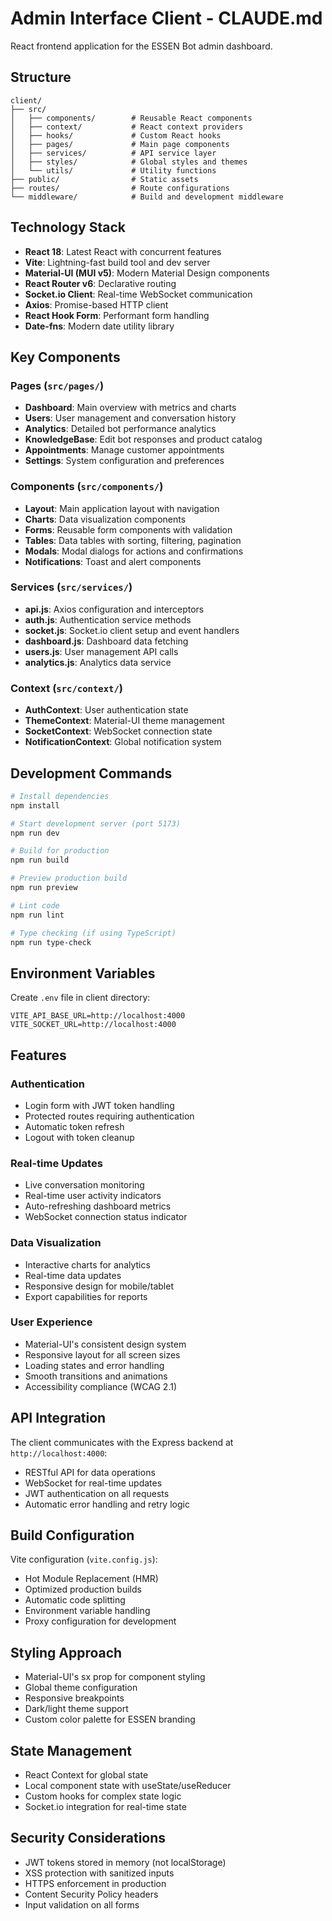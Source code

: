 # Admin Interface Client - CLAUDE.md

React frontend application for the ESSEN Bot admin dashboard.

## Structure

```
client/
├── src/
│   ├── components/        # Reusable React components
│   ├── context/           # React context providers  
│   ├── hooks/             # Custom React hooks
│   ├── pages/             # Main page components
│   ├── services/          # API service layer
│   ├── styles/            # Global styles and themes
│   └── utils/             # Utility functions
├── public/                # Static assets
├── routes/                # Route configurations
└── middleware/            # Build and development middleware
```

## Technology Stack

- **React 18**: Latest React with concurrent features
- **Vite**: Lightning-fast build tool and dev server
- **Material-UI (MUI v5)**: Modern Material Design components
- **React Router v6**: Declarative routing
- **Socket.io Client**: Real-time WebSocket communication
- **Axios**: Promise-based HTTP client
- **React Hook Form**: Performant form handling
- **Date-fns**: Modern date utility library

## Key Components

### Pages (`src/pages/`)
- **Dashboard**: Main overview with metrics and charts
- **Users**: User management and conversation history
- **Analytics**: Detailed bot performance analytics
- **KnowledgeBase**: Edit bot responses and product catalog
- **Appointments**: Manage customer appointments
- **Settings**: System configuration and preferences

### Components (`src/components/`)
- **Layout**: Main application layout with navigation
- **Charts**: Data visualization components
- **Forms**: Reusable form components with validation
- **Tables**: Data tables with sorting, filtering, pagination
- **Modals**: Modal dialogs for actions and confirmations
- **Notifications**: Toast and alert components

### Services (`src/services/`)
- **api.js**: Axios configuration and interceptors
- **auth.js**: Authentication service methods
- **socket.js**: Socket.io client setup and event handlers
- **dashboard.js**: Dashboard data fetching
- **users.js**: User management API calls
- **analytics.js**: Analytics data service

### Context (`src/context/`)
- **AuthContext**: User authentication state
- **ThemeContext**: Material-UI theme management
- **SocketContext**: WebSocket connection state
- **NotificationContext**: Global notification system

## Development Commands

```bash
# Install dependencies
npm install

# Start development server (port 5173)
npm run dev

# Build for production
npm run build

# Preview production build
npm run preview

# Lint code
npm run lint

# Type checking (if using TypeScript)
npm run type-check
```

## Environment Variables

Create `.env` file in client directory:
```env
VITE_API_BASE_URL=http://localhost:4000
VITE_SOCKET_URL=http://localhost:4000
```

## Features

### Authentication
- Login form with JWT token handling
- Protected routes requiring authentication
- Automatic token refresh
- Logout with token cleanup

### Real-time Updates
- Live conversation monitoring
- Real-time user activity indicators
- Auto-refreshing dashboard metrics
- WebSocket connection status indicator

### Data Visualization
- Interactive charts for analytics
- Real-time data updates
- Responsive design for mobile/tablet
- Export capabilities for reports

### User Experience
- Material-UI's consistent design system
- Responsive layout for all screen sizes
- Loading states and error handling
- Smooth transitions and animations
- Accessibility compliance (WCAG 2.1)

## API Integration

The client communicates with the Express backend at `http://localhost:4000`:
- RESTful API for data operations
- WebSocket for real-time updates
- JWT authentication on all requests
- Automatic error handling and retry logic

## Build Configuration

Vite configuration (`vite.config.js`):
- Hot Module Replacement (HMR)
- Optimized production builds
- Automatic code splitting
- Environment variable handling
- Proxy configuration for development

## Styling Approach

- Material-UI's sx prop for component styling
- Global theme configuration
- Responsive breakpoints
- Dark/light theme support
- Custom color palette for ESSEN branding

## State Management

- React Context for global state
- Local component state with useState/useReducer
- Custom hooks for complex state logic
- Socket.io integration for real-time state

## Security Considerations

- JWT tokens stored in memory (not localStorage)
- XSS protection with sanitized inputs
- HTTPS enforcement in production
- Content Security Policy headers
- Input validation on all forms